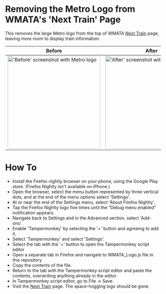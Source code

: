 # Removing the Metro Logo from WMATA's 'Next Train' Page

This removes the large Metro logo from the top of WMATA [Next Train](https://www.wmata.com/js/nexttrain/nexttrain.html#A01,C01|Metro%20Center) page, leaving more room to display train information. 

| Before | After |
|-----|-----|
|     <img src="https://user-images.githubusercontent.com/125122551/224526686-dd682436-f0f7-48b9-ba4b-76364f25b3c6.jpg" alt="'Before' screenshot with Metro logo" width="300">     |     <img src="https://user-images.githubusercontent.com/125122551/224526687-4f9b4aa2-dc3f-402c-a4ab-c229eed175d8.jpg" alt="'After' screenshot without Metro logo" width="300">     |

# How To
- Install the Firefox nightly browser on your phone, using the Google Play store. (Firefox Nightly isn't available on iPhone.)
- Open the browser, select the menu button represented by three vertical dots, and at the end of the menu options select 'Settings'.
- At or near the end of the Settings menu, select 'About Firefox Nightly'.
- Tap the Firefox Nightly logo five times until the “Debug menu enabled” notification appears.
- Navigate back to Settings and in the Advanced section, select 'Add-ons'.
- Enable 'Tampermonkey' by selecting the '+' button and agreeing to add it.
- Select 'Tampermonkey' and select 'Settings'.
- Select the tab with the '+' button to open the Tampermonkey script editor
- Open a separate tab in Firefox and navigate to WMATA_Logo.js file in this repository
- Copy the contents of the file.
- Return to the tab with the Tampermonkey script editor and paste the contents, overwriting anything already in the editor.
- In Tampermonkey script editor, go to File -> Save.
- Visit the [Next Train](https://www.wmata.com/js/nexttrain/nexttrain.html#A01,C01|Metro%20Center) page. The space-hogging logo should be gone.
